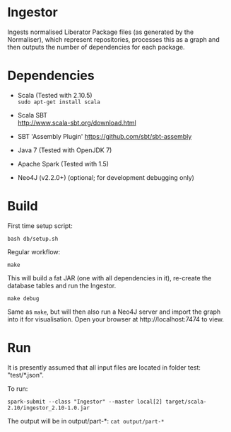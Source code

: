 Ingestor
=
Ingests normalised Liberator Package files (as generated by the Normaliser),
which represent repositories, processes this as a graph and then outputs the
number of dependencies for each package.

Dependencies
==
* Scala (Tested with 2.10.5)<br/>
  `sudo apt-get install scala`

* Scala SBT <br/>
  http://www.scala-sbt.org/download.html

* SBT 'Assembly Plugin'
  https://github.com/sbt/sbt-assembly

* Java 7 (Tested with OpenJDK 7)

* Apache Spark (Tested with 1.5)<br/>

* Neo4J (v2.2.0+) (optional; for development debugging only)

Build
==

First time setup script:

```
bash db/setup.sh
```

Regular workflow:

```
make
```

This will build a fat JAR (one with all dependencies in it), re-create the database tables and run the Ingestor.

```
make debug
```
Same as `make`, but will then also run a Neo4J server and import the graph into it for visualisation. Open your browser at http://localhost:7474 to view.


Run
==
It is presently assumed that all input files are located in folder test: "test/*.json".

To run:

`spark-submit --class "Ingestor" --master local[2] target/scala-2.10/ingestor_2.10-1.0.jar`

The output will be in output/part-*:
`cat output/part-*`
